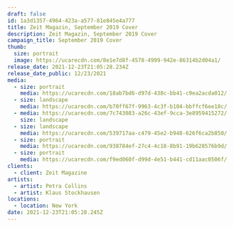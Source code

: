 ```yaml
---
draft: false
id: 1a3d1357-4964-423a-a577-81e845e4a777
title: Zeit Magazin, September 2019 Cover
description: Zeit Magazin, September 2019 Cover
campaign_title: September 2019 Cover
thumb:
  size: portrait
  image: https://ucarecdn.com/8e1e7d8f-4578-4999-942e-86314b2d04a1/
release_date: 2021-12-23T21:05:28.234Z
release_date_public: 12/23/2021
media:
  - size: portrait
    media: https://ucarecdn.com/18ab7bd6-d97d-438c-bb41-c9ea2acda012/
  - size: landscape
    media: https://ucarecdn.com/b70ff67f-9963-4c3f-b104-bbffcf6ee18c/
  - media: https://ucarecdn.com/7c743083-a26c-43ef-9cca-3e8959415272/
    size: landscape
  - size: landscape
    media: https://ucarecdn.com/539717aa-c479-45e2-b948-626f6ca2b850/
  - size: portrait
    media: https://ucarecdn.com/938784ef-27c4-4c18-8b91-19b628576b9d/
  - size: portrait
    media: https://ucarecdn.com/f9ed060f-d99d-4e51-b441-cd11aac0506f/
clients:
  - client: Zeit Magazine
artists:
  - artist: Petra Collins
  - artist: Klaus Stockhausen
locations:
  - location: New York
date: 2021-12-23T21:05:28.245Z
---
```

